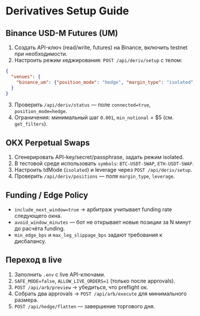 # Derivatives Setup Guide

## Binance USD-M Futures (UM)
1. Создать API-ключ (read/write, futures) на Binance, включить testnet при необходимости.
2. Настроить режим хеджирования: `POST /api/deriv/setup` c телом:
```json
{
  "venues": {
    "binance_um": {"position_mode": "hedge", "margin_type": "isolated", "leverage": 5}
  }
}
```
3. Проверить `/api/deriv/status` — поле `connected=true`, `position_mode=hedge`.
4. Ограничения: минимальный шаг `0.001`, `min_notional` = $5 (см. `get_filters`).

## OKX Perpetual Swaps
1. Сгенерировать API-key/secret/passphrase, задать режим isolated.
2. В тестовой среде использовать `symbols`: `BTC-USDT-SWAP`, `ETH-USDT-SWAP`.
3. Настроить tdMode (`isolated`) и leverage через `POST /api/deriv/setup`.
4. Проверить `/api/deriv/positions` — поля `margin_type`, `leverage`.

## Funding / Edge Policy
- `include_next_window=true` → арбитраж учитывает funding rate следующего окна.
- `avoid_window_minutes` — бот не открывает новые позиции за N минут до расчёта funding.
- `min_edge_bps` и `max_leg_slippage_bps` задают требования к дисбалансу.

## Переход в live
1. Заполнить `.env` c live API-ключами.
2. `SAFE_MODE=false`, `ALLOW_LIVE_ORDERS=1` (только после approvals).
3. `POST /api/arb/preview` → убедиться, что preflight ок.
4. Собрать два approvals → `POST /api/arb/execute` для минимального размера.
5. `POST /api/hedge/flatten` — завершение торгового дня.
